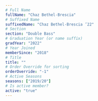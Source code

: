 ```yaml
---
# Full Name
fullName: "Chaz Bethel-Brescia"
# Suffixed Name
suffixedName: "Chaz Bethel-Brescia ’22"
# Section
section: "Double Bass"
# Graduation Year (or name suffix)
gradYear: "2022"
# Year Joined
memberSince: "2018"
# Title
title: ""
# Order Override for sorting
orderOverride: "-1"
# Active Seasons
seasons: ["2019/20"]
# Is active member?
active: "true"
---
```


